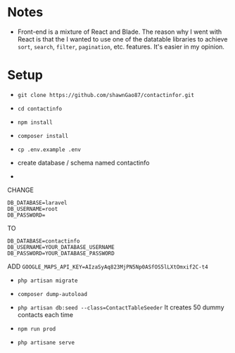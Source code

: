 # Notes

-   Front-end is a mixture of React and Blade. The reason why I went with React is that the I wanted to use one of the datatable libraries to achieve `sort`, `search`, `filter`, `pagination`, etc. features. It's easier in my opinion.

# Setup

-   `git clone https://github.com/shawnGao87/contactinfor.git`

-   `cd contactinfo`
-   `npm install`
-   `composer install`
-   `cp .env.example .env`
-   create database / schema named contactinfo
-

CHANGE

```
DB_DATABASE=laravel
DB_USERNAME=root
DB_PASSWORD=
```

TO

```
DB_DATABASE=contactinfo
DB_USERNAME=YOUR_DATABASE_USERNAME
DB_PASSWORD=YOUR_DATABASE_PASSWORD
```

ADD
`GOOGLE_MAPS_API_KEY=AIzaSyAq823MjPN5Np0ASfOS5lLXtOmxif2C-t4`

-   `php artisan migrate`

-   `composer dump-autoload`

-   `php artisan db:seed --class=ContactTableSeeder` It creates 50 dummy contacts each time
-   `npm run prod`
-   `php artisane serve`
